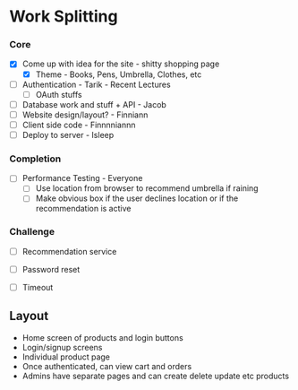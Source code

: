 # Work Splitting
### Core
- [x] Come up with idea for the site - shitty shopping page
	- [x] Theme - Books, Pens, Umbrella, Clothes, etc
- [ ] Authentication - Tarik - Recent Lectures
	- [ ] OAuth stuffs
- [ ] Database work and stuff + API - Jacob
- [ ] Website design/layout? - Finniann
- [ ] Client side code - Finnnniannn
- [ ] Deploy to server - Isleep

### Completion
- [ ] Performance Testing - Everyone
	- [ ] Use location from browser to recommend umbrella if raining
	- [ ] Make obvious box if the user declines location or if the recommendation is active

### Challenge
- [ ] Recommendation service
- [ ] Password reset
- [ ] Timeout


## Layout
- Home screen of products and login buttons
- Login/signup screens
- Individual product page
- Once authenticated, can view cart and orders
- Admins have separate pages and can create delete update etc products